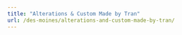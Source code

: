 ```yaml
---
title: "Alterations & Custom Made by Tran"
url: /des-moines/alterations-and-custom-made-by-tran/
---
```

